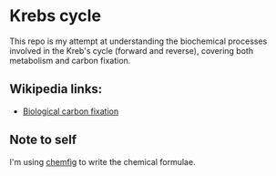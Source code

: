 # Krebs cycle

This repo is my attempt at understanding the biochemical processes involved in
the Kreb's cycle (forward and reverse), covering both metabolism and carbon fixation.

## Wikipedia links:
* [Biological carbon fixation](https://en.wikipedia.org/wiki/Biological_carbon_fixation)

## Note to self

I'm using [chemfig](https://www.overleaf.com/learn/latex/Chemistry_formulae) to write
the chemical formulae.

